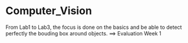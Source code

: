 # Computer_Vision

From Lab1 to Lab3, the focus is done on the basics and be able to detect perfectly the bouding box around objects.
==> Evaluation Week 1 
